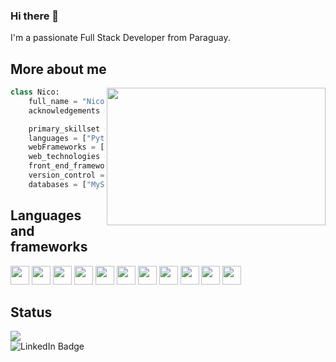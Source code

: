 ### Hi there 👋

I'm a passionate Full Stack Developer from Paraguay.

## More about me

<img align="right" width="350" height="220" src="https://i2.wp.com/allhtaccess.info/wp-content/uploads/2018/03/programming.gif?fit=1281%2C716&ssl=1" />

```python
class Nico:
    full_name = "Nicolás Dickel Storrer"
    acknowledgements = "Full Stack Developer"

    primary_skillset = "Web Development"
    languages = ["Python", "Javascript"]
    webFrameworks = ["Flask", "Django"]
    web_technologies = ["HTML", "CSS", "Bootstrap"]
    front_end_frameworks = ["jQuery"]
    version_control = ["Git", "GitHub"]
    databases = ["MySQL"]
```

## Languages and frameworks

<code><img height="30" src="https://raw.githubusercontent.com/yurijserrano/Github-Profile-Readme-Logos/042e36c55d4d757621dedc4f03108213fbb57ec4/programming%20languages/python.svg"></code>
<code><img height="30" src="https://raw.githubusercontent.com/yurijserrano/Github-Profile-Readme-Logos/042e36c55d4d757621dedc4f03108213fbb57ec4/programming%20languages/javascript.svg"></code>
<code><img height="30" src="https://raw.githubusercontent.com/yurijserrano/Github-Profile-Readme-Logos/042e36c55d4d757621dedc4f03108213fbb57ec4/frameworks/flask.svg"></code>
<code><img height="30" src="https://raw.githubusercontent.com/yurijserrano/Github-Profile-Readme-Logos/042e36c55d4d757621dedc4f03108213fbb57ec4/frameworks/django.svg"></code>
<code><img height="30" src="https://raw.githubusercontent.com/yurijserrano/Github-Profile-Readme-Logos/042e36c55d4d757621dedc4f03108213fbb57ec4/others/html.svg"></code>
<code><img height="30" src="https://raw.githubusercontent.com/yurijserrano/Github-Profile-Readme-Logos/042e36c55d4d757621dedc4f03108213fbb57ec4/others/css.svg"></code>
<code><img height="30" src="https://raw.githubusercontent.com/yurijserrano/Github-Profile-Readme-Logos/042e36c55d4d757621dedc4f03108213fbb57ec4/frameworks/boostrap.svg"></code>
<code><img height="30" src="https://raw.githubusercontent.com/yurijserrano/Github-Profile-Readme-Logos/042e36c55d4d757621dedc4f03108213fbb57ec4/frameworks/jquery.svg"></code>
<code><img height="30" src="https://raw.githubusercontent.com/yurijserrano/Github-Profile-Readme-Logos/042e36c55d4d757621dedc4f03108213fbb57ec4/others/git.svg"></code>
<code><img height="30" src="https://raw.githubusercontent.com/yurijserrano/Github-Profile-Readme-Logos/042e36c55d4d757621dedc4f03108213fbb57ec4/cloud/github.svg"></code>
<code><img height="30" src="https://raw.githubusercontent.com/yurijserrano/Github-Profile-Readme-Logos/042e36c55d4d757621dedc4f03108213fbb57ec4/text%20editors/vscode.svg"></code>

## Status

<a href="https://github.com/NicoDS9688">
  <img align="center" src="https://github-readme-stats.vercel.app/api/top-langs/?username=NicoDS9688&theme=dracula&hide_langs_below=1" />
</a>


[instagram]: https://www.instagram.com/dickeln/
[linkedin]: https://www.linkedin.com/in/nicol%C3%A1s-dickel-storrer-5905b4281/

<br>

<div id="badges">
  <img src="https://img.shields.io/badge/LinkedIn-blue?style=for-the-badge&logo=linkedin&logoColor=white" alt="LinkedIn Badge"/>
</div>
